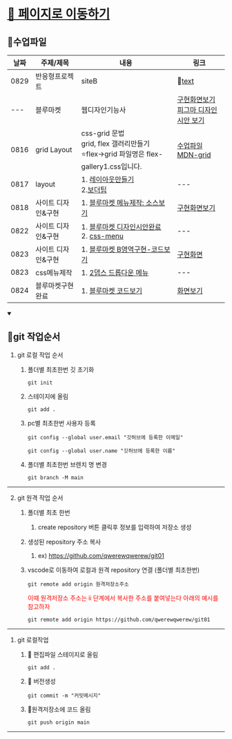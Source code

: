 # [💒 페이지로 이동하기](https://qwerewqwerew.github.io/git01/)

## 📌수업파일
| 날짜 | 주제/제목          | 내용                              | 링크        |
| ---- | ------------------ | -------------------------------------- | -------------------------------------------------- |
| 0829 | 반응형프로젝트     | siteB| 🔗[text](./projects/0829-siteB.zip)                                                                                                                                                                                                      | g |
| ---  | 블루마켓           | 웹디자인기능사| [구현화면보기](https://qwerewqwerew.github.io/git01/) <br> [피그마 디자인 시안 보기](https://www.figma.com/file/EE5HfGEtv4Hp6DV0gaby0S/%EB%B8%94%EB%A3%A8%EB%A7%88%EC%BC%93?type=design&node-id=0%3A1&mode=design&t=tYC6w7YldJFrmlTV-1) |
| 0816 | grid Layout        | css-grid 문법 <br> grid, flex 갤러리만들기<br> ⭐flex->grid 파일명은 flex-gallery1.css입니다.                                                                                     | [수업파일](https://github.com/qwerewqwerew/git01/tree/main/grid/start)<br> [MDN-grid](https://developer.mozilla.org/ko/docs/Web/CSS/CSS_grid_layout/Basic_concepts_of_grid_layout)                                                      |
| 0817 | layout             | 1. [레이아웃만들기](./layout/)<br>2.[보더팁](./c07/05)                                                                                                                           | ---                                                                                                                                                                                                                                     |
| 0818 | 사이트 디자인&구현 | 1. [블루마켓 메뉴제작: 소스보기](./siteA/)                                                                                                                                       | [구현화면보기](https://git01-34101zga9-qwerewqwerew.vercel.app/)                                                                                                                                                                        |
| 0822 | 사이트 디자인&구현 | 1. [블루마켓 디자인시안완료](https://www.figma.com/file/LtjYBQj9DDrmrpPn7rdteG/siteA?type=design&node-id=2%3A71&mode=design&t=sBzhOBEU0Cx5BKuR-1) <br>2. [css-menu](./css-menu/) | ---                                                                                                                                                                                                                                     |
| 0823 | 사이트 디자인&구현 | 1. [블루마켓 B영역구현-코드보기](https://github.com/qwerewqwerew/git01/tree/siteA)                                                                                               | [구현화면](https://git01-2wwhyoynr-qwerewqwerew.vercel.app/)                                                                                                                                                                            |
| 0823 | css메뉴제작        | 1. [2뎁스 드롭다운 메뉴](./css-menu/c/style1.css)                                                                                                                                | ---                                                                                                                                                                                                                                     |
| 0824 | 블루마켓구현완료   | 1. [블루마켓 코드보기](https://github.com/qwerewqwerew/git01/tree/siteA)                                                                                                         | [화면보기](https://git01-30n491b57-qwerewqwerew.vercel.app/)                                                                                                                                                                            |











<details open markdown='block'>
  <summary>
    <h2>📌git 작업순서</h2>
  </summary>

  1. git 로컬 작업 순서

     1. 폴더별 최초한번 깃 초기화

         `git init`

     2. 스테이지에 올림

        `git add .`

     3. pc별 최초한번 사용자 등록

        `git config --global user.email "깃허브에 등록한 이메일"`

        `git config --global user.name "깃허브에 등록한 이름"`

     4. 폴더별 최초한번 브렌치 명 변경

        `git branch -M main`

---
2. git 원격 작업 순서

   1. 폴더별 최초 한번
        1. create repository 버튼 클릭후 정보를 입력하여 저장소 생성

     1. 생성된 repository 주소 복사
        1. ex) https://github.com/qwerewqwerew/git01

     2.  vscode로 이동하여 로컬과 원격 repository 연결 (폴더별 최초한번)

          `git remote add origin 원격저장소주소`

          <span style='color:red;font-size:14px;'> 이때 원격저장소 주소는 ii 단계에서 복사한 주소를 붙여넣는다 아래의 예시를 참고하자 <span>

          `git remote add origin https://github.com/qwerewqwerew/git01`



---
1. git 로컬작업
    1. 🚩 편집파일 스테이지로 올림

        `git add .`
    2. 🚩 버전생성

        `git commit -m "커밋메시지"`

    3. 🚩원격저장소에 코드 올림

        `git push origin main`

</details>

---
